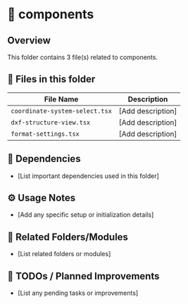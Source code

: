 # 📂 components

## Overview
This folder contains 3 file(s) related to components.

## 📄 Files in this folder

| File Name | Description |
|-----------|-------------|
| `coordinate-system-select.tsx` | [Add description] |
| `dxf-structure-view.tsx` | [Add description] |
| `format-settings.tsx` | [Add description] |

## 🔗 Dependencies
- [List important dependencies used in this folder]

## ⚙️ Usage Notes
- [Add any specific setup or initialization details]

## 🔄 Related Folders/Modules
- [List related folders or modules]

## 🚧 TODOs / Planned Improvements
- [List any pending tasks or improvements]
